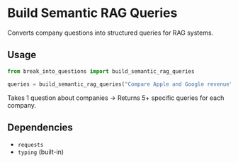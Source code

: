 # Build Semantic RAG Queries

Converts company questions into structured queries for RAG systems.

## Usage

```python
from break_into_questions import build_semantic_rag_queries

queries = build_semantic_rag_queries("Compare Apple and Google revenue", API_KEY)
```

Takes 1 question about companies → Returns 5+ specific queries for each company.

## Dependencies
- `requests`
- `typing` (built-in)
